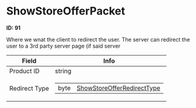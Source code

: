 # ShowStoreOfferPacket

__ID: 91__

Where we wnat the client to redirect the user. The server can redirect the user to a 3rd party server page (if said server

<table><thead><tr><th>Field</th><th>Info</th></tr></thead><tbody>
<tr><td>Product ID</td><td>string</td></tr>
<tr><td>Redirect Type</td><td><table><tbody><tr><td>byte</td><td><a href="../enums/ShowStoreOfferRedirectType.md">ShowStoreOfferRedirectType</a></td></tr></tbody></table></td></tr>
</tbody></table>